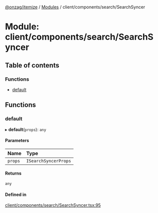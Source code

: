 [@onzag/itemize](../README.md) / [Modules](../modules.md) / client/components/search/SearchSyncer

# Module: client/components/search/SearchSyncer

## Table of contents

### Functions

- [default](client_components_search_SearchSyncer.md#default)

## Functions

### default

▸ **default**(`props`): `any`

#### Parameters

| Name | Type |
| :------ | :------ |
| `props` | `ISearchSyncerProps` |

#### Returns

`any`

#### Defined in

[client/components/search/SearchSyncer.tsx:95](https://github.com/onzag/itemize/blob/59702dd5/client/components/search/SearchSyncer.tsx#L95)
